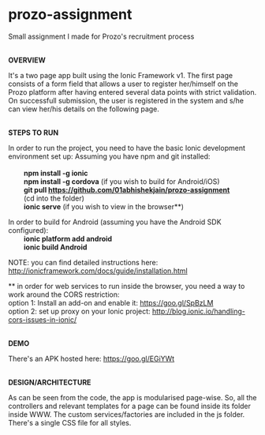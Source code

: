# prozo-assignment
Small assignment I made for Prozo's recruitment process


<br>
<b>OVERVIEW</b>

It's a two page app built using the Ionic Framework v1.
The first page consists of a form field that allows a user to register her/himself on the Prozo platform after having entered several data points with strict validation.
On successfull submission, the user is registered in the system and s/he can view her/his details on the following page.


<br>
<b>STEPS TO RUN</b>

In order to run the project, you need to have the basic Ionic development environment set up:
Assuming you have npm and git installed:
    <br>  
    &nbsp;&nbsp;&nbsp;&nbsp;&nbsp;&nbsp;&nbsp;&nbsp;<b>npm install -g ionic</b>
    <br>
    &nbsp;&nbsp;&nbsp;&nbsp;&nbsp;&nbsp;&nbsp;&nbsp;<b>npm install -g cordova</b> (if you wish to build for Android/iOS)
    <br>
    &nbsp;&nbsp;&nbsp;&nbsp;&nbsp;&nbsp;&nbsp;&nbsp;<b>git pull https://github.com/01abhishekjain/prozo-assignment</b>
    <br>
    &nbsp;&nbsp;&nbsp;&nbsp;&nbsp;&nbsp;&nbsp;&nbsp;(cd into the folder)
    <br>
    &nbsp;&nbsp;&nbsp;&nbsp;&nbsp;&nbsp;&nbsp;&nbsp;<b>ionic serve</b> (if you wish to view in the browser**)
    
In order to build for Android (assuming you have the Android SDK configured):
    <br>
    &nbsp;&nbsp;&nbsp;&nbsp;&nbsp;&nbsp;&nbsp;&nbsp;<b>ionic platform add android</b>
    <br>
    &nbsp;&nbsp;&nbsp;&nbsp;&nbsp;&nbsp;&nbsp;&nbsp;<b>ionic build Android</b>

NOTE: you can find detailed instructions here: http://ionicframework.com/docs/guide/installation.html
    
** in order for web services to run inside the browser, you need a way to work around the CORS restriction:
  <br>
  option 1: Install an add-on and enable it: https://goo.gl/SpBzLM
  <br>
  option 2: set up proxy on your Ionic project: http://blog.ionic.io/handling-cors-issues-in-ionic/


<br>
<b>DEMO</b>

There's an APK hosted here: https://goo.gl/EGiYWt


<br>
<b>DESIGN/ARCHITECTURE</b>

As can be seen from the code, the app is modularised page-wise. So, all the controllers and relevant templates for a page can be found inside its folder inside WWW.
The custom services/factories are included in the js folder.
There's a single CSS file for all styles.
